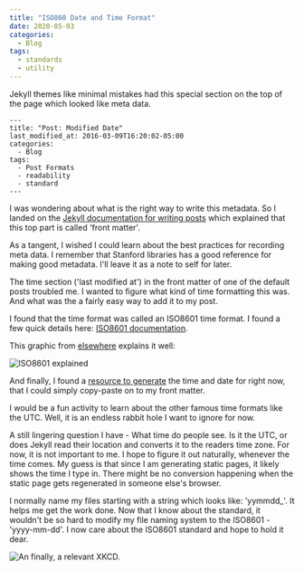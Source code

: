 ```yaml
---
title: "ISO860 Date and Time Format"
date: 2020-05-03
categories:
  - Blog
tags:
  - standards
  - utility
---
```


Jekyll themes like minimal mistakes had this special section on the top of the page which looked like meta data.

```
---
title: "Post: Modified Date"
last_modified_at: 2016-03-09T16:20:02-05:00
categories:
  - Blog
tags:
  - Post Formats
  - readability
  - standard
---
```

I was wondering about what is the right way to write this metadata. So I landed on the [Jekyll documentation for writing posts](https://jekyllrb.com/docs/posts/#displaying-an-index-of-posts) which explained that this top part is called 'front matter'.

As a tangent, I wished I could learn about the best practices for recording meta data. I remember that Stanford libraries has a good reference for making good metadata. I'll leave it as a note to self for later.

The time section ('last modified at') in the front matter of one of the default posts troubled me. I wanted to figure what kind of time formatting this was. And what was the a fairly easy way to add it to my post.

I found that the time format was called an ISO8601 time format. I found a few quick details here: [ISO8601 documentation](https://www.iso.org/iso-8601-date-and-time-format.html).

This graphic from [elsewhere](http://apiux.com/2013/03/20/5-laws-api-dates-and-times/) explains it well:

![ISO8601 explained](/assets/iso-8601.png)

And finally, I found a [resource to generate](https://www.utctime.net/) the time and date for right now, that I could simply copy-paste on to my front matter.

I would be a fun activity to learn about the other famous time formats like the UTC. Well, it is an endless rabbit hole I want to ignore for now.

A still lingering question I have - What time do people see. Is it the UTC, or does Jekyll read their location and converts it to the readers time zone. For now, it is not important to me. I hope to figure it out naturally, whenever the time comes. My guess is that since I am generating static pages, it likely shows the time I type in. There might be no conversion happening when the static page gets regenerated in someone else's browser.

I normally name my files starting with a string which looks like: 'yymmdd_'. It helps me get the work done. Now that I know about the standard, it wouldn't be so hard to modify my file naming system to the ISO8601 - 'yyyy-mm-dd'. I  now care about the ISO8601 standard and hope to hold it dear.

![An finally, a relevant XKCD.](https://xkcd.com/1179/)
